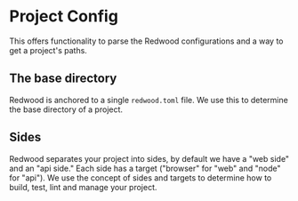 # Project Config

This offers functionality to parse the Redwood configurations and a way to get a project's paths.

## The base directory

Redwood is anchored to a single `redwood.toml` file. We use this to determine the base directory of a project.

## Sides

Redwood separates your project into sides, by default we have a "web side" and an "api side." Each side has a target ("browser" for "web" and "node" for "api"). We use the concept of sides and targets to determine how to build, test, lint and manage your project.
